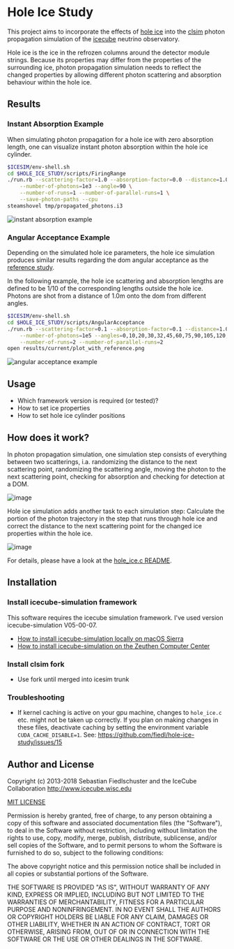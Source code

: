 # Hole Ice Study

This project aims to incorporate the effects of [hole ice](https://wiki.icecube.wisc.edu/index.php/Hole_ice) into the [clsim](http://github.com/claudiok/clsim) photon propagation simulation of the [icecube](http://icecube.wisc.edu) neutrino observatory.

Hole ice is the ice in the refrozen columns around the detector module strings. Because its properties may differ from the properties of the surrounding ice, photon propagation simulation needs to reflect the changed properties by allowing different photon scattering and absorption behaviour within the hole ice.

## Results

### Instant Absorption Example

When simulating photon propagation for a hole ice with zero absorption length, one can visualize instant photon absorption within the hole ice cylinder.

```bash
$ICESIM/env-shell.sh
cd $HOLE_ICE_STUDY/scripts/FiringRange
./run.rb --scattering-factor=1.0 --absorption-factor=0.0 --distance=1.0 \
    --number-of-photons=1e3 --angle=90 \
    --number-of-runs=1 --number-of-parallel-runs=1 \
    --save-photon-paths --cpu
steamshovel tmp/propagated_photons.i3
```

![instant absorption example](https://user-images.githubusercontent.com/1679688/35931789-0f3c6f46-0c36-11e8-9e05-0b692c6b093c.png)

### Angular Acceptance Example

Depending on the simulated hole ice parameters, the hole ice simulation produces similar results regarding the dom angular acceptance as the [reference study](https://github.com/fiedl/hole-ice-study/issues/10).

In the following example, the hole ice scattering and absorption lengths are defined to be 1/10 of the corresponding lengths outside the hole ice. Photons are shot from a distance of 1.0m onto the dom from different angles.

```bash
$ICESIM/env-shell.sh
cd $HOLE_ICE_STUDY/scripts/AngularAcceptance
./run.rb --scattering-factor=0.1 --absorption-factor=0.1 --distance=1.0 \
    --number-of-photons=1e5 --angles=0,10,20,30,32,45,60,75,90,105,120,135,148,160,170,180] \
    --number-of-runs=2 --number-of-parallel-runs=2
open results/current/plot_with_reference.png
```

![angular acceptance example](https://user-images.githubusercontent.com/1679688/35880167-761375e8-0b7d-11e8-8bf8-53e9a43f99c3.png)

## Usage

- Which framework version is required (or tested)?
- How to set ice properties
- How to set hole ice cylinder positions

## How does it work?

In photon propagation simulation, one simulation step consists of everything between two scatterings, i.a. randomizing the distance to the next scattering point, randomizing the scattering angle, moving the photon to the next scattering point, checking for absorption and checking for detection at a DOM.

![image](https://user-images.githubusercontent.com/1679688/36198584-4339cfbe-1177-11e8-81b1-5188ff6be2e4.png)

Hole ice simulation adds another task to each simulation step: Calculate the portion of the photon trajectory in the step that runs through hole ice and correct the distance to the next scattering point for the changed ice properties within the hole ice.

![image](https://user-images.githubusercontent.com/1679688/36200747-f1b8378c-117d-11e8-9e3f-8c0a5e8b944e.png)

For details, please have a look at the [hole_ice.c README](https://github.com/fiedl/clsim.private/tree/sf/hole-ice-2017/resources/kernels/lib/hole_ice).

## Installation

### Install icecube-simulation framework

This software requires the icecube simulation framework. I've used version icecube-simulation V05-00-07.

- [How to install icecube-simulation locally on macOS Sierra](notes/2016-11-15_Installing_IceSim_on_macOS_Sierra.md)
- [How to install icecube-simulation on the Zeuthen Computer Center](notes/2018-01-23_Installing_IceSim_in_Zeuthen.md)

### Install clsim fork

- Use fork until merged into icesim trunk

### Troubleshooting

- If kernel caching is active on your gpu machine, changes to `hole_ice.c` etc. might not be taken up correctly. If you plan on making changes in these files, deactivate caching by setting the environment variable `CUDA_CACHE_DISABLE=1`. See: https://github.com/fiedl/hole-ice-study/issues/15

## Author and License

Copyright (c) 2013-2018 Sebastian Fiedlschuster
and the IceCube Collaboration http://www.icecube.wisc.edu

[MIT LICENSE](MIT-LICENSE)

Permission is hereby granted, free of charge, to any person obtaining a copy
of this software and associated documentation files (the "Software"), to deal
in the Software without restriction, including without limitation the rights
to use, copy, modify, merge, publish, distribute, sublicense, and/or sell
copies of the Software, and to permit persons to whom the Software is
furnished to do so, subject to the following conditions:

The above copyright notice and this permission notice shall be included in all
copies or substantial portions of the Software.

THE SOFTWARE IS PROVIDED "AS IS", WITHOUT WARRANTY OF ANY KIND, EXPRESS OR
IMPLIED, INCLUDING BUT NOT LIMITED TO THE WARRANTIES OF MERCHANTABILITY,
FITNESS FOR A PARTICULAR PURPOSE AND NONINFRINGEMENT. IN NO EVENT SHALL THE
AUTHORS OR COPYRIGHT HOLDERS BE LIABLE FOR ANY CLAIM, DAMAGES OR OTHER
LIABILITY, WHETHER IN AN ACTION OF CONTRACT, TORT OR OTHERWISE, ARISING FROM,
OUT OF OR IN CONNECTION WITH THE SOFTWARE OR THE USE OR OTHER DEALINGS IN THE
SOFTWARE.
